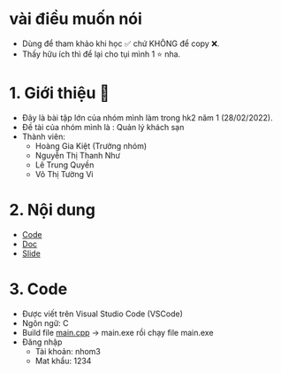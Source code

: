 # vài điều muốn nói 
- Dùng để tham khảo khi học ✅ chứ KHÔNG để copy ❌.
- Thấy hữu ích thì để lại cho tụi mình 1 ⭐ nha.

# 1. Giới thiệu 🍦
- Đây là bài tập lớn của nhóm mình làm trong hk2 năm 1 (28/02/2022).
- Đề tài của nhóm mình là : Quản lý khách sạn
- Thành viên:
  - Hoàng Gia Kiệt (Trưởng nhóm)
  - Nguyễn Thị Thanh Như
  - Lê Trung Quyền
  - Võ Thị Tường Vi

# 2. Nội dung
- [Code](./Code/)
- [Doc](./Báo%20cáo/)
- [Slide](./Báo%20cáo/)
 
# 3. Code
- Được viết trên Visual Studio Code (VSCode)
- Ngôn ngữ: C
- Build file [main.cpp](Code/Program/main.cpp) -> main.exe rồi chạy file main.exe
- Đăng nhập
  - Tài khoản: nhom3
  - Mat khẩu: 1234
